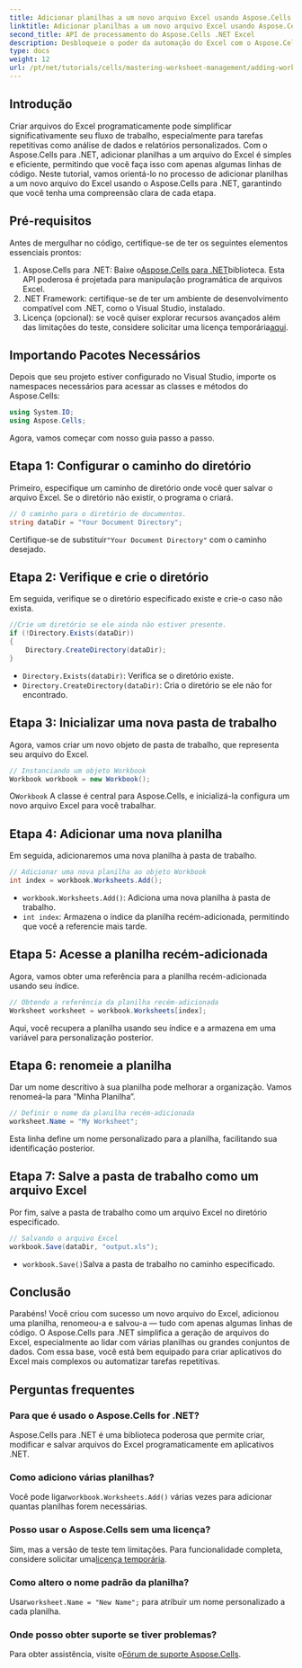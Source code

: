 ```yaml
---
title: Adicionar planilhas a um novo arquivo Excel usando Aspose.Cells
linktitle: Adicionar planilhas a um novo arquivo Excel usando Aspose.Cells
second_title: API de processamento do Aspose.Cells .NET Excel
description: Desbloqueie o poder da automação do Excel com o Aspose.Cells para .NET. Este tutorial passo a passo o guia pela criação de arquivos do Excel programaticamente, adicionando e renomeando planilhas e salvando seu trabalho sem esforço.
type: docs
weight: 12
url: /pt/net/tutorials/cells/mastering-worksheet-management/adding-worksheets-to-new-excel-file/
---
```

## Introdução

Criar arquivos do Excel programaticamente pode simplificar significativamente seu fluxo de trabalho, especialmente para tarefas repetitivas como análise de dados e relatórios personalizados. Com o Aspose.Cells para .NET, adicionar planilhas a um arquivo do Excel é simples e eficiente, permitindo que você faça isso com apenas algumas linhas de código. Neste tutorial, vamos orientá-lo no processo de adicionar planilhas a um novo arquivo do Excel usando o Aspose.Cells para .NET, garantindo que você tenha uma compreensão clara de cada etapa.

## Pré-requisitos

Antes de mergulhar no código, certifique-se de ter os seguintes elementos essenciais prontos:

1.  Aspose.Cells para .NET: Baixe o[Aspose.Cells para .NET](https://releases.aspose.com/cells/net/)biblioteca. Esta API poderosa é projetada para manipulação programática de arquivos Excel.
2. .NET Framework: certifique-se de ter um ambiente de desenvolvimento compatível com .NET, como o Visual Studio, instalado.
3.  Licença (opcional): se você quiser explorar recursos avançados além das limitações do teste, considere solicitar uma licença temporária[aqui](https://purchase.aspose.com/temporary-license/).

## Importando Pacotes Necessários

Depois que seu projeto estiver configurado no Visual Studio, importe os namespaces necessários para acessar as classes e métodos do Aspose.Cells:

```csharp
using System.IO;
using Aspose.Cells;
```

Agora, vamos começar com nosso guia passo a passo.

## Etapa 1: Configurar o caminho do diretório

Primeiro, especifique um caminho de diretório onde você quer salvar o arquivo Excel. Se o diretório não existir, o programa o criará.

```csharp
// O caminho para o diretório de documentos.
string dataDir = "Your Document Directory";
```

 Certifique-se de substituir`"Your Document Directory"` com o caminho desejado.

## Etapa 2: Verifique e crie o diretório

Em seguida, verifique se o diretório especificado existe e crie-o caso não exista.

```csharp
//Crie um diretório se ele ainda não estiver presente.
if (!Directory.Exists(dataDir))
{
    Directory.CreateDirectory(dataDir);
}
```

- `Directory.Exists(dataDir)`: Verifica se o diretório existe.
- `Directory.CreateDirectory(dataDir)`: Cria o diretório se ele não for encontrado.

## Etapa 3: Inicializar uma nova pasta de trabalho

Agora, vamos criar um novo objeto de pasta de trabalho, que representa seu arquivo do Excel.

```csharp
// Instanciando um objeto Workbook
Workbook workbook = new Workbook();
```

 O`Workbook` A classe é central para Aspose.Cells, e inicializá-la configura um novo arquivo Excel para você trabalhar.

## Etapa 4: Adicionar uma nova planilha

Em seguida, adicionaremos uma nova planilha à pasta de trabalho.

```csharp
// Adicionar uma nova planilha ao objeto Workbook
int index = workbook.Worksheets.Add();
```

- `workbook.Worksheets.Add()`: Adiciona uma nova planilha à pasta de trabalho.
- `int index`: Armazena o índice da planilha recém-adicionada, permitindo que você a referencie mais tarde.

## Etapa 5: Acesse a planilha recém-adicionada

Agora, vamos obter uma referência para a planilha recém-adicionada usando seu índice.

```csharp
// Obtendo a referência da planilha recém-adicionada
Worksheet worksheet = workbook.Worksheets[index];
```

Aqui, você recupera a planilha usando seu índice e a armazena em uma variável para personalização posterior.

## Etapa 6: renomeie a planilha

Dar um nome descritivo à sua planilha pode melhorar a organização. Vamos renomeá-la para “Minha Planilha”.

```csharp
// Definir o nome da planilha recém-adicionada
worksheet.Name = "My Worksheet";
```

Esta linha define um nome personalizado para a planilha, facilitando sua identificação posterior.

## Etapa 7: Salve a pasta de trabalho como um arquivo Excel

Por fim, salve a pasta de trabalho como um arquivo Excel no diretório especificado.

```csharp
// Salvando o arquivo Excel
workbook.Save(dataDir, "output.xls");
```

- `workbook.Save()`Salva a pasta de trabalho no caminho especificado.

## Conclusão

Parabéns! Você criou com sucesso um novo arquivo do Excel, adicionou uma planilha, renomeou-a e salvou-a — tudo com apenas algumas linhas de código. O Aspose.Cells para .NET simplifica a geração de arquivos do Excel, especialmente ao lidar com várias planilhas ou grandes conjuntos de dados. Com essa base, você está bem equipado para criar aplicativos do Excel mais complexos ou automatizar tarefas repetitivas.

## Perguntas frequentes

### Para que é usado o Aspose.Cells for .NET?
Aspose.Cells para .NET é uma biblioteca poderosa que permite criar, modificar e salvar arquivos do Excel programaticamente em aplicativos .NET.

### Como adiciono várias planilhas?
 Você pode ligar`workbook.Worksheets.Add()` várias vezes para adicionar quantas planilhas forem necessárias.

### Posso usar o Aspose.Cells sem uma licença?
 Sim, mas a versão de teste tem limitações. Para funcionalidade completa, considere solicitar uma[licença temporária](https://purchase.aspose.com/temporary-license/).

### Como altero o nome padrão da planilha?
 Usar`worksheet.Name = "New Name";` para atribuir um nome personalizado a cada planilha.

### Onde posso obter suporte se tiver problemas?
Para obter assistência, visite o[Fórum de suporte Aspose.Cells](https://forum.aspose.com/c/cells/9).